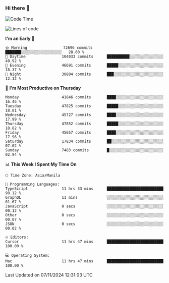 ### Hi there 👋

<!--START_SECTION:waka-->
![Code Time](http://img.shields.io/badge/Code%20Time-5%2C680%20hrs%2029%20mins-blue)

![Lines of code](https://img.shields.io/badge/From%20Hello%20World%20I%27ve%20Written-116.3%20million%20lines%20of%20code-blue)

**I'm an Early 🐤** 

```text
🌞 Morning                72696 commits       ███████░░░░░░░░░░░░░░░░░░   28.60 % 
🌆 Daytime                104033 commits      ██████████░░░░░░░░░░░░░░░   40.92 % 
🌃 Evening                46691 commits       █████░░░░░░░░░░░░░░░░░░░░   18.37 % 
🌙 Night                  30804 commits       ███░░░░░░░░░░░░░░░░░░░░░░   12.12 % 
```
📅 **I'm Most Productive on Thursday** 

```text
Monday                   41846 commits       ████░░░░░░░░░░░░░░░░░░░░░   16.46 % 
Tuesday                  47825 commits       █████░░░░░░░░░░░░░░░░░░░░   18.81 % 
Wednesday                45727 commits       ████░░░░░░░░░░░░░░░░░░░░░   17.99 % 
Thursday                 47852 commits       █████░░░░░░░░░░░░░░░░░░░░   18.82 % 
Friday                   45657 commits       ████░░░░░░░░░░░░░░░░░░░░░   17.96 % 
Saturday                 17834 commits       ██░░░░░░░░░░░░░░░░░░░░░░░   07.02 % 
Sunday                   7483 commits        █░░░░░░░░░░░░░░░░░░░░░░░░   02.94 % 
```


📊 **This Week I Spent My Time On** 

```text
🕑︎ Time Zone: Asia/Manila

💬 Programming Languages: 
TypeScript               11 hrs 33 mins      █████████████████████████   98.12 % 
GraphQL                  11 mins             ░░░░░░░░░░░░░░░░░░░░░░░░░   01.67 % 
JavaScript               0 secs              ░░░░░░░░░░░░░░░░░░░░░░░░░   00.12 % 
Other                    0 secs              ░░░░░░░░░░░░░░░░░░░░░░░░░   00.07 % 
JSON                     0 secs              ░░░░░░░░░░░░░░░░░░░░░░░░░   00.02 % 

🔥 Editors: 
Cursor                   11 hrs 47 mins      █████████████████████████   100.00 % 

💻 Operating System: 
Mac                      11 hrs 47 mins      █████████████████████████   100.00 % 
```


 Last Updated on 07/11/2024 12:31:03 UTC
<!--END_SECTION:waka-->


<!--
**rad182/rad182** is a ✨ _special_ ✨ repository because its `README.md` (this file) appears on your GitHub profile.

Here are some ideas to get you started:

- 🔭 I’m currently working on ...
- 🌱 I’m currently learning ...
- 👯 I’m looking to collaborate on ...
- 🤔 I’m looking for help with ...
- 💬 Ask me about ...
- 📫 How to reach me: ...
- 😄 Pronouns: ...
- ⚡ Fun fact: ...
-->
